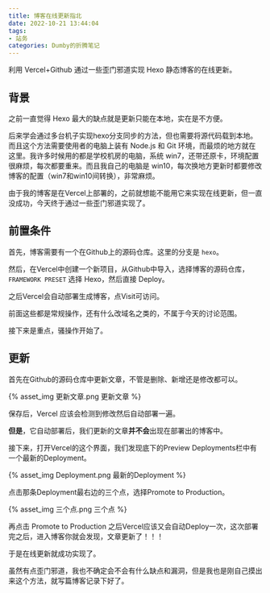 ```yaml
---
title: 博客在线更新指北
date: 2022-10-21 13:44:04
tags: 
- 站务
categories: Dumby的折腾笔记
---
```


利用 Vercel+Github 通过一些歪门邪道实现 Hexo 静态博客的在线更新。

<!--more-->

## 背景

之前一直觉得 Hexo 最大的缺点就是更新只能在本地，实在是不方便。

后来学会通过多台机子实现hexo分支同步的方法，但也需要将源代码载到本地。而且这个方法需要使用者的电脑上装有 Node.js 和 Git 环境，而最烦的地方就在这里。我许多时候用的都是学校机房的电脑，系统 win7，还带还原卡，环境配置很麻烦，每次都要重来。而且我自己的电脑是 win10，每次换地方更新时都要修改博客的配置（win7和win10间转换），非常麻烦。

由于我的博客是在Vercel上部署的，之前就想能不能用它来实现在线更新，但一直没成功，今天终于通过一些歪门邪道实现了。

## 前置条件

首先，博客需要有一个在Github上的源码仓库。这里的分支是 ```hexo```。

然后，在Vercel中创建一个新项目，从Github中导入，选择博客的源码仓库，```FRAMEWORK PRESET``` 选择 Hexo，然后直接 Deploy。

之后Vercel会自动部署生成博客，点Visit可访问。

前面这些都是常规操作，还有什么改域名之类的，不属于今天的讨论范围。

接下来是重点，骚操作开始了。

## 更新

首先在Github的源码仓库中更新文章，不管是删除、新增还是修改都可以。

{% asset_img 更新文章.png 更新文章 %}

保存后，Vercel 应该会检测到修改然后自动部署一遍。

**但是**，它自动部署后，我们更新的文章**并不会**出现在部署出的博客中。

接下来，打开Vercel的这个界面，我们发现底下的Preview Deployments栏中有一个最新的Deployment。

{% asset_img Deployment.png 最新的Deployment %}

点击那条Deployment最右边的三个点，选择Promote to Production。

{% asset_img 三个点.png 三个点 %}

再点击 Promote to Production 之后Vercel应该又会自动Deploy一次，这次部署完之后，进入博客你就会发现，文章更新了！！！

于是在线更新就成功实现了。

虽然有点歪门邪道，我也不确定会不会有什么缺点和漏洞，但是我也是刚自己摸出来这个方法，就写篇博客记录下好了。
